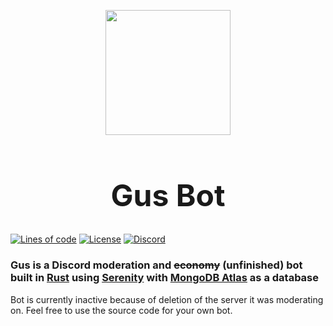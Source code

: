 <p align="center" style="margin-bottom: 0px !important;"> 
    <img src="https://media.discordapp.net/attachments/1047910706831446090/1105251027290165278/gus2.png?width=192&height=192" width=200>
</p>
<h1 align="center" style="font-size:48px"> Gus Bot</h1>

[![Lines of code](https://tokei.ekzhang.com/b1/github/Szczurox/Discord-Bot-Gus)](https://tokei.ekzhang.com/b1/github/Szczurox/Discord-Bot-Gus)
[![License](https://img.shields.io/github/license/Szczurox/Discord-Bot-Gus?service=github)](https://github.com/Szczurox/Discord-Bot-Gus/blob/main/LICENSE)
[![Discord](https://img.shields.io/discord/946483030413955152)](https://discord.gg/server_deleted)

### Gus is a Discord moderation and ~~economy~~ (unfinished) bot built in [Rust](https://www.rust-lang.org/) using <a href="https://github.com/serenity-rs/serenity">Serenity</a> with [MongoDB Atlas](https://www.mongodb.com/atlas/database) as a database
Bot is currently inactive because of deletion of the server it was moderating on. Feel free to use the source code for your own bot.

